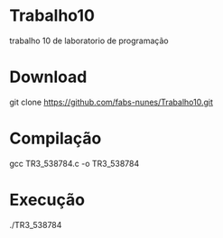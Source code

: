 # Trabalho10
trabalho 10 de laboratorio de programação 

# Download
git clone https://github.com/fabs-nunes/Trabalho10.git

# Compilação
gcc TR3_538784.c -o TR3_538784

# Execução
./TR3_538784
